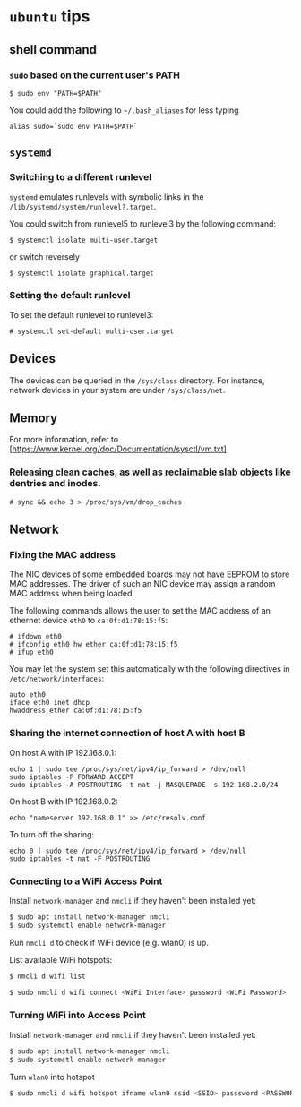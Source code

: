 # `ubuntu` tips

## shell command
### `sudo` based on the current user's PATH
```
$ sudo env "PATH=$PATH"
```

You could add the following to `~/.bash_aliases` for less typing
```
alias sudo=`sudo env PATH=$PATH`
```


## `systemd`

### Switching to a different runlevel
`systemd` emulates runlevels with symbolic links in the `/lib/systemd/system/runlevel?.target`.

You could switch from runlevel5 to runlevel3 by the following command:
```
$ systemctl isolate multi-user.target 
```

or switch reversely
```
$ systemctl isolate graphical.target 
```

### Setting the default runlevel
To set the default runlevel to runlevel3:
```
# systemctl set-default multi-user.target
```


## Devices
The devices can be queried in the `/sys/class` directory. For instance, network devices in your system are under `/sys/class/net`.

## Memory

For more information, refer to [https://www.kernel.org/doc/Documentation/sysctl/vm.txt]


### Releasing clean caches, as well as reclaimable slab objects like dentries and inodes.

```
# sync && echo 3 > /proc/sys/vm/drop_caches
```

## Network

### Fixing the MAC address
The NIC devices of some embedded boards may not have EEPROM to store MAC addresses. The driver of such an NIC device may assign a random MAC address when being loaded. 

The following commands allows the user to set the MAC address of an ethernet device `eth0` to `ca:0f:d1:78:15:f5`: 
```
# ifdown eth0
# ifconfig eth0 hw ether ca:0f:d1:78:15:f5
# ifup eth0
```
You may let the system set this automatically with the following directives in `/etc/network/interfaces`:
```
auto eth0
iface eth0 inet dhcp
hwaddress ether ca:0f:d1:78:15:f5 
```

### Sharing the internet connection of host A with host B
On host A with IP 192.168.0.1:
```
echo 1 | sudo tee /proc/sys/net/ipv4/ip_forward > /dev/null
sudo iptables -P FORWARD ACCEPT
sudo iptables -A POSTROUTING -t nat -j MASQUERADE -s 192.168.2.0/24
```

On host B with IP 192.168.0.2:
```
echo "nameserver 192.168.0.1" >> /etc/resolv.conf
```

To turn off the sharing:
```
echo 0 | sudo tee /proc/sys/net/ipv4/ip_forward > /dev/null
sudo iptables -t nat -F POSTROUTING
```

### Connecting to a WiFi Access Point

Install `network-manager` and `nmcli` if they haven't been installed yet:
```bash
$ sudo apt install network-manager nmcli
$ sudo systemctl enable network-manager
```
Run `nmcli d` to check if WiFi device (e.g. wlan0) is up.

List available WiFi hotspots:
```bash
$ nmcli d wifi list
```

```bash
$ sudo nmcli d wifi connect <WiFi Interface> password <WiFi Password>
```
### Turning WiFi into Access Point

Install `network-manager` and `nmcli` if they haven't been installed yet:
```bash
$ sudo apt install network-manager nmcli
$ sudo systemctl enable network-manager
```

Turn `wlan0` into hotspot
```bash
$ sudo nmcli d wifi hotspot ifname wlan0 ssid <SSID> passsword <PASSWORD>
```




 

